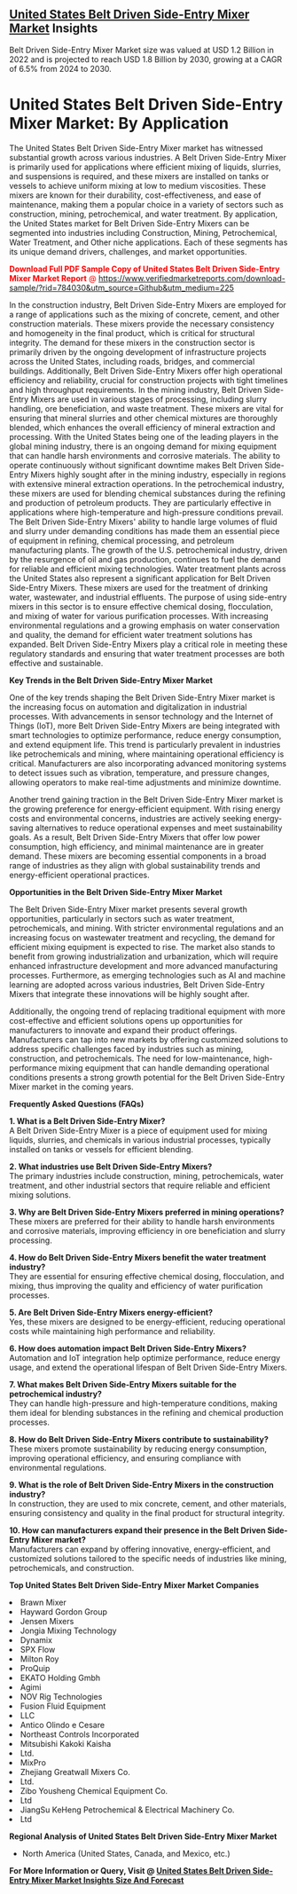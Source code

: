 <h2><a href="https://www.verifiedmarketreports.com/download-sample/?rid=784030&amp;utm_source=Github&amp;utm_medium=225" target="_blank">United States Belt Driven Side-Entry Mixer Market</a> Insights</h2><p>Belt Driven Side-Entry Mixer Market size was valued at USD 1.2 Billion in 2022 and is projected to reach USD 1.8 Billion by 2030, growing at a CAGR of 6.5% from 2024 to 2030.</p><p><h1>United States Belt Driven Side-Entry Mixer Market: By Application</h1> <p>The United States Belt Driven Side-Entry Mixer market has witnessed substantial growth across various industries. A Belt Driven Side-Entry Mixer is primarily used for applications where efficient mixing of liquids, slurries, and suspensions is required, and these mixers are installed on tanks or vessels to achieve uniform mixing at low to medium viscosities. These mixers are known for their durability, cost-effectiveness, and ease of maintenance, making them a popular choice in a variety of sectors such as construction, mining, petrochemical, and water treatment. By application, the United States market for Belt Driven Side-Entry Mixers can be segmented into industries including Construction, Mining, Petrochemical, Water Treatment, and Other niche applications. Each of these segments has its unique demand drivers, challenges, and market opportunities. <p><span class=""><span style="color: #ff0000;"><strong>Download Full PDF Sample Copy of United States Belt Driven Side-Entry Mixer Market Report</strong> @ </span><a href="https://www.verifiedmarketreports.com/download-sample/?rid=784030&amp;utm_source=Github&amp;utm_medium=225" target="_blank">https://www.verifiedmarketreports.com/download-sample/?rid=784030&amp;utm_source=Github&amp;utm_medium=225</a></span></p> In the construction industry, Belt Driven Side-Entry Mixers are employed for a range of applications such as the mixing of concrete, cement, and other construction materials. These mixers provide the necessary consistency and homogeneity in the final product, which is critical for structural integrity. The demand for these mixers in the construction sector is primarily driven by the ongoing development of infrastructure projects across the United States, including roads, bridges, and commercial buildings. Additionally, Belt Driven Side-Entry Mixers offer high operational efficiency and reliability, crucial for construction projects with tight timelines and high throughput requirements. In the mining industry, Belt Driven Side-Entry Mixers are used in various stages of processing, including slurry handling, ore beneficiation, and waste treatment. These mixers are vital for ensuring that mineral slurries and other chemical mixtures are thoroughly blended, which enhances the overall efficiency of mineral extraction and processing. With the United States being one of the leading players in the global mining industry, there is an ongoing demand for mixing equipment that can handle harsh environments and corrosive materials. The ability to operate continuously without significant downtime makes Belt Driven Side-Entry Mixers highly sought after in the mining industry, especially in regions with extensive mineral extraction operations. In the petrochemical industry, these mixers are used for blending chemical substances during the refining and production of petroleum products. They are particularly effective in applications where high-temperature and high-pressure conditions prevail. The Belt Driven Side-Entry Mixers' ability to handle large volumes of fluid and slurry under demanding conditions has made them an essential piece of equipment in refining, chemical processing, and petroleum manufacturing plants. The growth of the U.S. petrochemical industry, driven by the resurgence of oil and gas production, continues to fuel the demand for reliable and efficient mixing technologies. Water treatment plants across the United States also represent a significant application for Belt Driven Side-Entry Mixers. These mixers are used for the treatment of drinking water, wastewater, and industrial effluents. The purpose of using side-entry mixers in this sector is to ensure effective chemical dosing, flocculation, and mixing of water for various purification processes. With increasing environmental regulations and a growing emphasis on water conservation and quality, the demand for efficient water treatment solutions has expanded. Belt Driven Side-Entry Mixers play a critical role in meeting these regulatory standards and ensuring that water treatment processes are both effective and sustainable. <p><b>Key Trends in the Belt Driven Side-Entry Mixer Market</b></p> <p>One of the key trends shaping the Belt Driven Side-Entry Mixer market is the increasing focus on automation and digitalization in industrial processes. With advancements in sensor technology and the Internet of Things (IoT), more Belt Driven Side-Entry Mixers are being integrated with smart technologies to optimize performance, reduce energy consumption, and extend equipment life. This trend is particularly prevalent in industries like petrochemicals and mining, where maintaining operational efficiency is critical. Manufacturers are also incorporating advanced monitoring systems to detect issues such as vibration, temperature, and pressure changes, allowing operators to make real-time adjustments and minimize downtime.</p> <p>Another trend gaining traction in the Belt Driven Side-Entry Mixer market is the growing preference for energy-efficient equipment. With rising energy costs and environmental concerns, industries are actively seeking energy-saving alternatives to reduce operational expenses and meet sustainability goals. As a result, Belt Driven Side-Entry Mixers that offer low power consumption, high efficiency, and minimal maintenance are in greater demand. These mixers are becoming essential components in a broad range of industries as they align with global sustainability trends and energy-efficient operational practices.</p> <p><b>Opportunities in the Belt Driven Side-Entry Mixer Market</b></p> <p>The Belt Driven Side-Entry Mixer market presents several growth opportunities, particularly in sectors such as water treatment, petrochemicals, and mining. With stricter environmental regulations and an increasing focus on wastewater treatment and recycling, the demand for efficient mixing equipment is expected to rise. The market also stands to benefit from growing industrialization and urbanization, which will require enhanced infrastructure development and more advanced manufacturing processes. Furthermore, as emerging technologies such as AI and machine learning are adopted across various industries, Belt Driven Side-Entry Mixers that integrate these innovations will be highly sought after.</p> <p>Additionally, the ongoing trend of replacing traditional equipment with more cost-effective and efficient solutions opens up opportunities for manufacturers to innovate and expand their product offerings. Manufacturers can tap into new markets by offering customized solutions to address specific challenges faced by industries such as mining, construction, and petrochemicals. The need for low-maintenance, high-performance mixing equipment that can handle demanding operational conditions presents a strong growth potential for the Belt Driven Side-Entry Mixer market in the coming years.</p> <p><b>Frequently Asked Questions (FAQs)</b></p> <p><b>1. What is a Belt Driven Side-Entry Mixer?</b><br>A Belt Driven Side-Entry Mixer is a piece of equipment used for mixing liquids, slurries, and chemicals in various industrial processes, typically installed on tanks or vessels for efficient blending.</p> <p><b>2. What industries use Belt Driven Side-Entry Mixers?</b><br>The primary industries include construction, mining, petrochemicals, water treatment, and other industrial sectors that require reliable and efficient mixing solutions.</p> <p><b>3. Why are Belt Driven Side-Entry Mixers preferred in mining operations?</b><br>These mixers are preferred for their ability to handle harsh environments and corrosive materials, improving efficiency in ore beneficiation and slurry processing.</p> <p><b>4. How do Belt Driven Side-Entry Mixers benefit the water treatment industry?</b><br>They are essential for ensuring effective chemical dosing, flocculation, and mixing, thus improving the quality and efficiency of water purification processes.</p> <p><b>5. Are Belt Driven Side-Entry Mixers energy-efficient?</b><br>Yes, these mixers are designed to be energy-efficient, reducing operational costs while maintaining high performance and reliability.</p> <p><b>6. How does automation impact Belt Driven Side-Entry Mixers?</b><br>Automation and IoT integration help optimize performance, reduce energy usage, and extend the operational lifespan of Belt Driven Side-Entry Mixers.</p> <p><b>7. What makes Belt Driven Side-Entry Mixers suitable for the petrochemical industry?</b><br>They can handle high-pressure and high-temperature conditions, making them ideal for blending substances in the refining and chemical production processes.</p> <p><b>8. How do Belt Driven Side-Entry Mixers contribute to sustainability?</b><br>These mixers promote sustainability by reducing energy consumption, improving operational efficiency, and ensuring compliance with environmental regulations.</p> <p><b>9. What is the role of Belt Driven Side-Entry Mixers in the construction industry?</b><br>In construction, they are used to mix concrete, cement, and other materials, ensuring consistency and quality in the final product for structural integrity.</p> <p><b>10. How can manufacturers expand their presence in the Belt Driven Side-Entry Mixer market?</b><br>Manufacturers can expand by offering innovative, energy-efficient, and customized solutions tailored to the specific needs of industries like mining, petrochemicals, and construction.</p> </p><p><strong>Top United States Belt Driven Side-Entry Mixer Market Companies</strong></p><div data-test-id=""><p><li>Brawn Mixer</li><li> Hayward Gordon Group</li><li> Jensen Mixers</li><li> Jongia Mixing Technology</li><li> Dynamix</li><li> SPX Flow</li><li> Milton Roy</li><li> ProQuip</li><li> EKATO Holding Gmbh</li><li> Agimi</li><li> NOV Rig Technologies</li><li> Fusion Fluid Equipment</li><li> LLC</li><li> Antico Olindo e Cesare</li><li> Northeast Controls Incorporated</li><li> Mitsubishi Kakoki Kaisha</li><li> Ltd.</li><li> MixPro</li><li> Zhejiang Greatwall Mixers Co.</li><li> Ltd.</li><li> Zibo Yousheng Chemical Equipment Co.</li><li>Ltd</li><li> JiangSu KeHeng Petrochemical & Electrical Machinery Co.</li><li> Ltd</li></p><div><strong>Regional Analysis of&nbsp;United States Belt Driven Side-Entry Mixer Market</strong></div><ul><li dir="ltr"><p dir="ltr">North America&nbsp;(United States, Canada, and Mexico, etc.)</p></li></ul><p><strong>For More Information or Query, Visit @&nbsp;</strong><strong><a href="https://www.verifiedmarketreports.com/product/belt-driven-side-entry-mixer-market/?utm_source=Github&amp;utm_medium=225" target="_blank">United States Belt Driven Side-Entry Mixer Market Insights Size And Forecast</a></strong></p></div>

